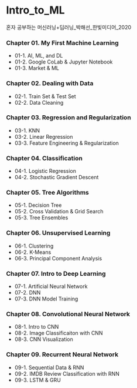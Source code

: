 # Intro_to_ML
혼자 공부하는 머신러닝+딥러닝_박해선_한빛미디어_2020

### Chapter 01. My First Machine Learning
* 01-1. AI, ML, and DL
* 01-2. Google CoLab & Jupyter Notebook
* 01-3. Market & ML

### Chapter 02. Dealing with Data
* 02-1. Train Set & Test Set
* 02-2. Data Cleaning

### Chapter 03. Regression and Regularization
* 03-1. KNN
* 03-2. Linear Regression
* 03-3. Feature Engineering & Regularization

### Chapter 04. Classification
* 04-1. Logistic Regression
* 04-2. Stochastic Gradient Descent

### Chapter 05. Tree Algorithms
* 05-1. Decision Tree
* 05-2. Cross Validation & Grid Search
* 05-3. Tree Ensembles

### Chapter 06. Unsupervised Learning
* 06-1. Clustering
* 06-2. K-Means
* 06-3. Principal Component Analysis

### Chapter 07. Intro to Deep Learning
* 07-1. Artificial Neural Network
* 07-2. DNN
* 07-3. DNN Model Training

### Chapter 08. Convolutional Neural Network
* 08-1. Intro to CNN
* 08-2. Image Classificaiton with CNN
* 08-3. CNN Visualization

### Chapter 09. Recurrent Neural Network
* 09-1. Sequential Data & RNN
* 09-2. IMDB Review Classification with RNN
* 09-3. LSTM & GRU
